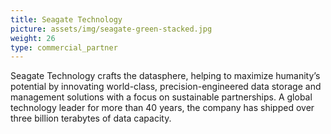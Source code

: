 ```yaml
---
title: Seagate Technology
picture: assets/img/seagate-green-stacked.jpg
weight: 26
type: commercial_partner
---
```


Seagate Technology crafts the datasphere, helping to maximize humanity’s potential by innovating world-class, precision-engineered data storage and management solutions with a focus on sustainable partnerships. A global technology leader for more than 40 years, the company has shipped over three billion terabytes of data capacity.